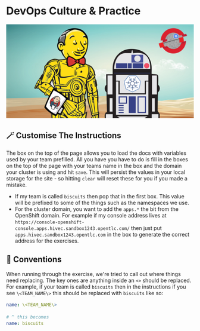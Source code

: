 # DevOps Culture & Practice

![jenkins-crio-ocp-star-wars-kubes](./images/jenkins-crio-ocp-star-wars-kubes.png)

## 🪄 Customise The Instructions
The box on the top of the page allows you to load the docs with variables used by your team prefilled. All you have you have to do is fill in the boxes on the top of the page with your teams name in the box and the domain your cluster is using and hit `save`. This will persist the values in your local storage for the site - so hitting `clear` will reset these for you if you made a mistake.
* If my team is called `biscuits` then pop that in the first box. This value will be prefixed to some of the things such as the namespaces we use.
* For the cluster domain, you want to add the `apps.*` the bit from the OpenShift domain. For example if my console address lives at `https://console-openshift-console.apps.hivec.sandbox1243.opentlc.com/`
 then just put `apps.hivec.sandbox1243.opentlc.com` in the box to generate the correct address for the exercises.

## 🦆 Conventions
When running through the exercise, we're tried to call out where things need replacing. The key ones are anything inside an `<>` should be replaced. For example, if your team is called `biscuits` then in the instructions if you see `\<TEAM_NAME\>` this should be replaced with `biscuits` like so:
```yaml
name: \<TEAM_NAME\>

# ^ this becomes
name: biscuits
```